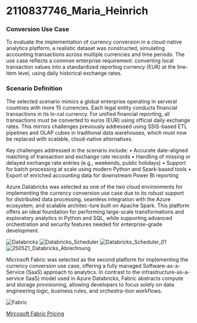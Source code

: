 # 2110837746_Maria_Heinrich

### Conversion Use Case
To evaluate the implementation of currency conversion in a cloud-native analytics platform, a realistic dataset was constructed, simulating accounting transactions across multiple currencies and time periods. The use case reflects a common enterprise requirement: converting local transaction values into a standardized reporting currency (EUR) at the line-item level, using daily historical exchange rates.

### Scenario Definition
The selected scenario mimics a global enterprise operating in serveral countries with more 15 currencies. Each legal entity conducts financial transactions in its lo-cal currency. For unified financial reporting, all transactions must be converted to euros (EUR) using official daily exchange rates. This mirrors challenges previously addressed using SSIS-based ETL pipelines and OLAP cubes in traditional data warehouses, which must now be replaced with scalable, cloud-native alternatives.

Key challenges addressed in the scenario include:
•	Accurate date-aligned matching of transaction and exchange rate records
•	Handling of missing or delayed exchange rate entries (e.g., weekends, public holidays)
•	Support for batch processing at scale using modern Python and Spark-based tools
•	Export of enriched accounting data for downstream Power BI reporting   


Azure Databricks was selected as one of the two cloud environments for implementing the currency conversion use case due to its robust support for distributed data processing, seamless integration with the Azure ecosystem, and scalable architec-ture built on Apache Spark. This platform offers an ideal foundation for performing large-scale transformations and exploratory analytics in Python and SQL, while supporting advanced orchestration and security features needed for enterprise-grade development.

![Databricks](https://github.com/user-attachments/assets/368f7d62-5b75-4ab3-aeba-89246238aa25)
![Databricks_Scheduler](https://github.com/user-attachments/assets/ed4d33f5-8e2b-437d-8a33-37a411718c24)
![Databricks_Scheduler_01](https://github.com/user-attachments/assets/475232b8-52f6-4ccd-a08f-f001648a85cf)
![250521_Databricks_Abrechnung](https://github.com/user-attachments/assets/6e82cb0c-f579-4865-a599-1ab1130a4b24)


Microsoft Fabric was selected as the second platform for implementing the currency conversion use case, offering a fully managed Software-as-a-Service (SaaS) approach to analytics. In contrast to the infrastructure-as-a-service (IaaS) model used in Azure Databricks, Fabric abstracts compute and storage provisioning, allowing developers to focus solely on data engineering logic, business rules, and orchestra-tion workflows.

![Fabric](https://github.com/user-attachments/assets/6202799e-20fd-4b6e-a60a-71a81c08661b)


[Mircosoft Fabric Pricing](https://azure.microsoft.com/de-de/pricing/details/microsoft-fabric/)
